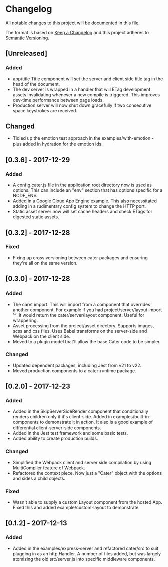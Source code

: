 # Changelog
All notable changes to this project will be documented in this file.

The format is based on [Keep a Changelog](http://keepachangelog.com/en/1.0.0/)
and this project adheres to [Semantic Versioning](http://semver.org/spec/v2.0.0.html).

## [Unreleased]
### Added
- app/title Title component will set the server and client side title tag in the head of the document.
- The dev server is wrapped in a handler that will ETag development assets invalidating whenever a new compile is triggered. This improves dev-time performance between page loads.
- Production server will now shut down gracefully if two consecutive space keystrokes are received.

## Changed
- Tidied up the emotion test approach in the examples/with-emotion - plus added in hydration for the emotion ids.

## [0.3.6] - 2017-12-29
### Added
- A config.cater.js file in the application root directory now is used as options. This can include an "env" section that has options specific for a NODE_ENV.
- Added in a Google Cloud App Engine example. This also necessitated adding in a rudimentary config system to change the HTTP port.
- Static asset server now will set cache headers and check ETags for digested static assets.

## [0.3.2] - 2017-12-28
### Fixed
- Fixing up cross versioning between cater packages and ensuring they're all on the same version.

## [0.3.0] - 2017-12-28
### Added
- The caret import. This will import from a component that overrides another component. For example if you had project/server/layout import '^' it would return the cater/server/layout component. Useful for wrappering.
- Asset processing from the project/asset directory. Supports images, scss and css files. Uses Babel transforms on the server-side and Webpack on the client side.
- Moved to a plugin model that'll allow the base Cater code to be simpler.

### Changed
- Updated dependent packages, including Jest from v21 to v22.
- Moved production components to a cater-runtime package.

## [0.2.0] - 2017-12-23
### Added
- Added in the SkipServerSideRender component that conditionally renders children only if it's client-side. Added in examples/built-in-components to demonstrate it in action. It also is a good example of differential client-server-side components.
- Added in the Jest test framework and some basic tests.
- Added ability to create production builds.

### Changed
- Simplified the Webpack client and server side compilation by using MultiCompiler feature of Webpack.
- Refactored the context piece. Now just a "Cater" object with the options and sides a child objects.

### Fixed
- Wasn't able to supply a custom Layout component from the hosted App. Fixed this and added example/custom-layout to demonstrate.

## [0.1.2] - 2017-12-13
### Added
- Added in the examples/express-server and refactored cater/src to suit plugging in as an http.Handler. A number of files added, but was largely atomizing the old src/server.js into specific middleware components.
